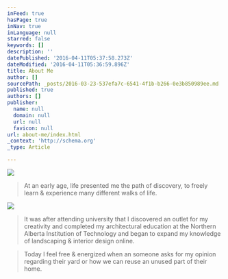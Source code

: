 ```yaml
---
inFeed: true
hasPage: true
inNav: true
inLanguage: null
starred: false
keywords: []
description: ''
datePublished: '2016-04-11T05:37:58.273Z'
dateModified: '2016-04-11T05:36:59.896Z'
title: About Me
author: []
sourcePath: _posts/2016-03-23-537efa7c-6541-4f1b-b266-0e3b850989ee.md
published: true
authors: []
publisher:
  name: null
  domain: null
  url: null
  favicon: null
url: about-me/index.html
_context: 'http://schema.org'
_type: Article

---
```

![](https://the-grid-user-content.s3-us-west-2.amazonaws.com/2e8be312-7bf5-4de0-abf4-10e8104a0ba5.jpg)

> At an early age, life presented me the path of discovery, to freely learn & experience many different walks of life. 

![](https://the-grid-user-content.s3-us-west-2.amazonaws.com/d01aa92c-7085-4882-b40c-8aab6650ca94.png)

> It was after attending university that I discovered an outlet for my creativity and completed my architectural education at the Northern Alberta Institution of Technology and began to expand my knowledge of landscaping & interior design online.

> Today I feel free & energized when an someone asks for my opinion regarding their yard or how we can reuse an unused part of their home.